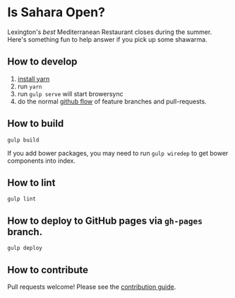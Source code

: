 # Is Sahara Open?

Lexington's _best_ Mediterranean Restaurant closes during the summer. Here's
something fun to help answer if you pick up some shawarma.

## How to develop

1. [install yarn](https://yarnpkg.com/en/docs/install)
1. run `yarn`
1. run `gulp serve` will start browersync
1. do the normal [github flow](https://guides.github.com/introduction/flow/)
of feature branches and pull-requests.

## How to build

`gulp build`

If you add bower packages, you may need to run `gulp wiredep` to get bower
components into index.

## How to lint

`gulp lint`

## How to deploy to GitHub pages via `gh-pages` branch.

`gulp deploy`

## How to contribute

Pull requests welcome! Please see the [contribution guide](CONTRIBUTING.md).
